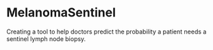 # MelanomaSentinel
Creating a tool to help doctors predict the probability a patient needs a sentinel lymph node biopsy.

